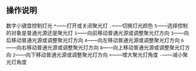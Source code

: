 ## 操作说明

数字小键盘控制灯光
`*`——打开或关闭聚光灯
`.`——切换灯光颜色
`5`——选择控制的对象是普通光源还是聚光灯
`1`——向前移动普通光源或调整聚光灯方向
`3`——向后移动普通光源或调整聚光灯方向
`4`——向左移动普通光源或调整聚光灯方向
`6`——向右移动普通光源或调整聚光灯方向
`8`——向上移动普通光源或调整聚光灯方向
`2`——向下移动普通光源或调整聚光灯方向
`+`——增大聚光灯角度
`-`——减小聚光灯角度